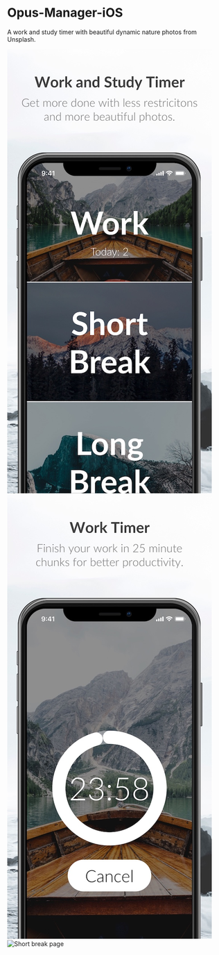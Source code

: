 # Opus-Manager-iOS
A work and study timer with beautiful dynamic nature photos from Unsplash.

![Welcome page](docs/img/1_welcome.jpg)
![Work timer page](docs/img/2_work_timer.jpg)
![Short break page](docs/img/3_short_break_timer)
